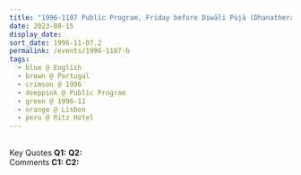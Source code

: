 ```yaml
---
title: "1996-1107 Public Program, Friday before Diwālī Pūjā (Dhanatheras Day), Basement Hall, Ritz Hotel, Lisbon, Portugal (scheduled; other day 1108)"
date: 2023-08-15
display_date: 
sort_date: 1996-11-07.2
permalink: /events/1996-1107-b
tags:
  - blue @ English
  - brown @ Portugal
  - crimson @ 1996
  - deeppink @ Public Program
  - green @ 1996-11
  - orange @ Lisbon
  - peru @ Ritz Hotel
---
```


<br>

<wave-list>
  <list-title color="DarkSeaGreen" width="55">Key Quotes</list-title>
  <list-item color="BlanchedAlmond" width="280"><b>Q1:</b> <i></i></list-item>
  <list-item color="Lavender" width="280"><b>Q2:</b> <i></i></list-item>
</wave-list>

<br>

<wave-list>
  <list-title color="DarkSeaGreen" width="55">Comments</list-title>
  <list-item color="BlanchedAlmond" width="280"><b>C1:</b> <i></i></list-item>
  <list-item color="Lavender" width="280"><b>C2:</b> <i></i></list-item>
</wave-list>
</div>